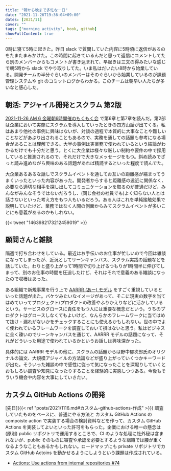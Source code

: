 ```yaml
---
title: "朝から晩まで多忙な一日"
date: "2021-11-26T19:36:04+09:00"
dates: [2021/11]
cover: ""
tags: ["morning activity", book, github]
showFullContent: true
---
```


0時に寝て5時に起きた。昨日 slack で質問していた内容に5時頃に返信があるのをたまたまみかけた。この時間に起きているんだと思って返信にコメントしてたら別のメンバーからもコメントが書き込まれて、早起きは三文の得みたいな感じで朝5時から slack でやり取りしてた。いま私はだいたい8時から始業している。開発チームの半分ぐらいのメンバーはそのぐらいから始業しているのが課題管理システムや git のコミットログからわかる。このチームは朝早い人たちが多いなと感心した。

## 朝活: アジャイル開発とスクラム 第2版

[2021-11-26 AM 6 金曜朝6時開催のもくもく会](https://www.youtube.com/watch?v=3T8CTKDFd9g) で第6章と第7章を読んだ。第2部は企業において実際にスクラムを導入していったときの四方山話が出てくる。私はあまり他社の事例に興味はないが、対談の過程で本質的に大事なことや難しいことなどがあぶり出されることもあるので、実務を通しての話題も参考になる場合があることは理解できる。大半の事例は実業務で使われているという結論がわかるだけでも十分だと思う。とくに大企業は様々な厳しい制約や要件の中で採用していると推測されるので、それだけで大きなメッセージをもつ。斜め読みでざっと読み進めながら興味のある話題があれば精読するといった程度で読んでた。

大企業あるあるな話しでスクラムイベントを通してお互いの距離感が縮まってうまくいったといった内容があった。開発者からすると距離感の遠近に関係なく、必要なら適切な相手を探し出してコミュニケーションを取るのが普通だけど、みんながみんなそうではないだろうし、(同じ会社の社員でも)よく知らない人とは話さないといった考え方をもつ人もいるだろう。ある人はこれを単純接触効果で説明していたけど、業務ではなく人間の側面からみてスクラムイベントが多いことにも意義があるのかもしれない。

{{< tweet "1463982173212459019" >}}

## 顧問さんと雑談

隔週で打ち合わせをしている。最近はお手伝いのお仕事が忙しいので今回は雑談になってしまったが、近況としてリーンキャンバス、スクラム実践の話題などを話していた。わりと盛り上がって1時間で切り上げるつもりが1時間半に伸びてしまって、別のお仕事の時間を圧迫したけど、それはそれで意義のある雑談になったので収穫はあった。

ある組織で新規事業を行う上で [AARRR (あー) モデル](https://www.innovation.co.jp/urumo/aarrr/) をすごく重視しているといった話題が出た。バケツみたいなイメージがあって、そこに現実の数字を当てはめていってプロジェクト/プロダクトの改善やふりかえりなどに活かしているという。サービスのグロースに責任をもつ人には重要な概念だという。うちのプロダクトはグロースしなくてもよいけど、なんらかのフレームワークに当てはめて抜け・漏れがないかをチェックすることにも使えるかもしれない。世の中でよく使われているフレームワークを調査しておいて損はないと思う。私はビジネスに全く疎いのでリーンキャンバスを通じて、AARRR モデルの話題になって、それがどういった用途で使われているかというお話しは興味深かった。

具体的には AARRR モデルの他に、スクラムの話題からは野中郁次郎氏のオリジナルの論文、大規模アジャイルの方法論などが盛り上がっていくつかキーワードが出た。そういった雑談の中で感性に従って気になったことを深堀りしていくとおもしろい調査や知見になったりすることを経験的に実感しつつある。今後もそういう機会や内容を大事にしていきたい。

## カスタム GitHub Actions の開発

[先日]({{< ref "posts/2021/1116.md#カスタム-github-actions-作成" >}}) 調査していたものをベースに、普通にやる方法と カスタム GitHub Actions の compoiste action で実装する場合の検討資料などを作って、カスタム GitHub Actions を実装してよいといった許可をもらった。企業における唯一の懸念は (原則) public リポジトリで運用するところで、CI のような処理に社外秘は含まれないが、public そのものに審査や承認を必要とするような組織では腰が重くなるようなこともあるかもしれない。ロードマップにも private リポジトリでカスタム GitHub Actoins を動かせるようにしようという課題は作成されている。

* [Actions: Use actions from internal repositories #74](https://github.com/github/roadmap/issues/74)
